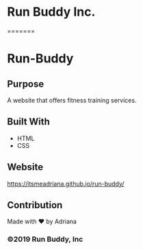 # Run Buddy Inc.
=======
# Run-Buddy

## Purpose
A website that offers fitness training services.

## Built With
* HTML
* CSS

## Website
https://itsmeadriana.github.io/run-buddy/

## Contribution
Made with ❤️ by Adriana

### ©️2019 Run Buddy, Inc 

